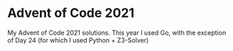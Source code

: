 # Advent of Code 2021

My Advent of Code 2021 solutions. This year I used Go, with the exception of Day 24 (for which I used Python + Z3-Solver)
